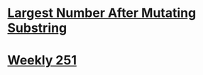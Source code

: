 # [Largest Number After Mutating Substring](https://leetcode.com/problems/largest-number-after-mutating-substring/)

# [Weekly 251](https://leetcode.com/contest/weekly-contest-251)